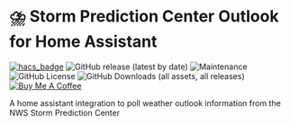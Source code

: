 # ⛈️ Storm Prediction Center Outlook for Home Assistant
[![hacs_badge](https://img.shields.io/badge/HACS-Default-41BDF5.svg?style=for-the-badge)](https://github.com/hacs/integration)
![GitHub release (latest by date)](https://img.shields.io/github/v/release/sedward5/spc-outlook?style=for-the-badge)
![Maintenance](https://img.shields.io/maintenance/yes/2024?style=for-the-badge)
![GitHub License](https://img.shields.io/github/license/sedward5/spc-outlook?style=for-the-badge)
![GitHub Downloads (all assets, all releases)](https://img.shields.io/github/downloads/sedward5/spc-outlook/total?style=for-the-badge)
<a href="https://buymeacoffee.com/sedward5" target="_blank"><img src="https://www.buymeacoffee.com/assets/img/custom_images/white_img.png" alt="Buy Me A Coffee" style="height: auto !important;width: auto !important;" ></a>

A home assistant integration to poll weather outlook information from the NWS Storm Prediction Center
